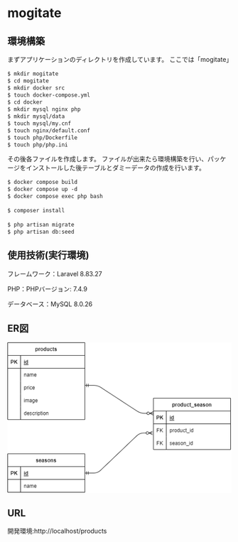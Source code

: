 # mogitate
## 環境構築
まずアプリケーションのディレクトリを作成しています。
ここでは「mogitate」
```
$ mkdir mogitate
$ cd mogitate
$ mkdir docker src
$ touch docker-compose.yml
$ cd docker
$ mkdir mysql nginx php
$ mkdir mysql/data
$ touch mysql/my.cnf
$ touch nginx/default.conf
$ touch php/Dockerfile
$ touch php/php.ini
```
その後各ファイルを作成します。
ファイルが出来たら環境構築を行い、パッケージをインストールした後テーブルとダミーデータの作成を行います。
```
$ docker compose build
$ docker compose up -d
$ docker compose exec php bash

$ composer install

$ php artisan migrate
$ php artisan db:seed
```
## 使用技術(実行環境)
フレームワーク：Laravel  8.83.27　　

PHP：PHPバージョン: 7.4.9　　

データベース：MySQL 8.0.26　　

## ER図
![mogitateER図](mogitate.png)
## URL
開発環境:http://localhost/products
